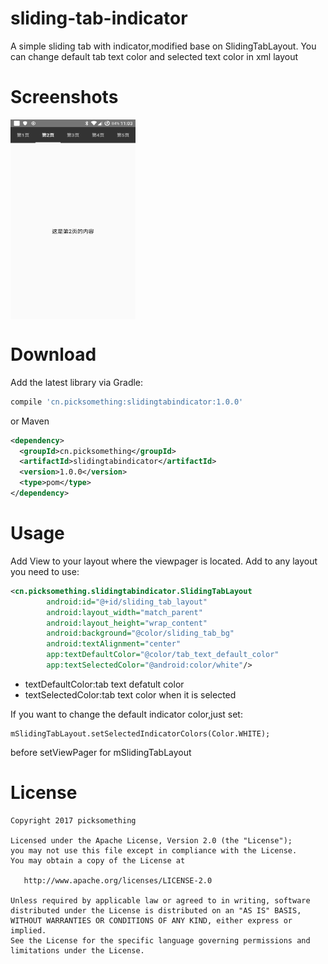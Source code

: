 sliding-tab-indicator
======================

A simple sliding tab with indicator,modified base on SlidingTabLayout.
You can change default tab text color and selected text color in xml layout

Screenshots
==========

<img src="https://github.com/picksomething/sliding-tab-indicator/blob/master/screenshots_0.png" width = "200" height = "320" alt="screenshots" align=center />

Download
========

Add the latest library via Gradle:
```groovy
compile 'cn.picksomething:slidingtabindicator:1.0.0'
```
or Maven
```xml
<dependency>
  <groupId>cn.picksomething</groupId>
  <artifactId>slidingtabindicator</artifactId>
  <version>1.0.0</version>
  <type>pom</type>
</dependency>
```

Usage
=====

Add View to your layout where the viewpager is located.
Add to any layout you need to use:

```xml
<cn.picksomething.slidingtabindicator.SlidingTabLayout
        android:id="@+id/sliding_tab_layout"
        android:layout_width="match_parent"
        android:layout_height="wrap_content"
        android:background="@color/sliding_tab_bg"
        android:textAlignment="center"
        app:textDefaultColor="@color/tab_text_default_color"
        app:textSelectedColor="@android:color/white"/>
``` 
- textDefaultColor:tab text defatult color
- textSelectedColor:tab text color when it is selected

If you want to change the default indicator color,just set:
```
mSlidingTabLayout.setSelectedIndicatorColors(Color.WHITE);
```
before setViewPager for mSlidingTabLayout

License
=======

    Copyright 2017 picksomething

    Licensed under the Apache License, Version 2.0 (the "License");
    you may not use this file except in compliance with the License.
    You may obtain a copy of the License at

       http://www.apache.org/licenses/LICENSE-2.0

    Unless required by applicable law or agreed to in writing, software
    distributed under the License is distributed on an "AS IS" BASIS,
    WITHOUT WARRANTIES OR CONDITIONS OF ANY KIND, either express or implied.
    See the License for the specific language governing permissions and
    limitations under the License.
